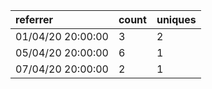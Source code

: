 | referrer          | count | uniques |
| :---------------- | :---- | :------ |
| 01/04/20 20:00:00 | 3     | 2       |
| 05/04/20 20:00:00 | 6     | 1       |
| 07/04/20 20:00:00 | 2     | 1       |